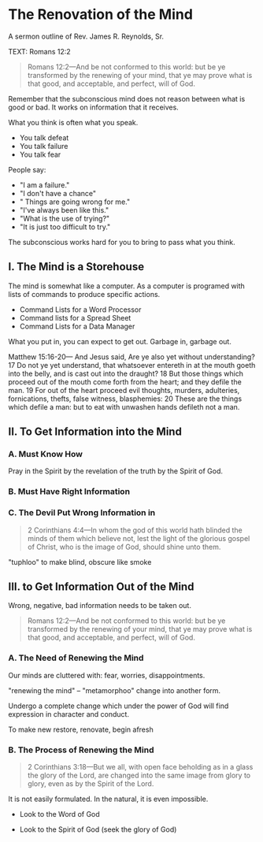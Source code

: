 # The Renovation of the Mind

A sermon outline of Rev. James R. Reynolds, Sr.

TEXT: Romans 12:2

> Romans 12:2&mdash;And be not conformed to this world: but be ye transformed by the renewing of your mind, that ye may prove what is that good, and acceptable, and perfect, will of God.

Remember that the subconscious mind does not reason between what is good or bad. It works on information that it receives.

What you think is often what you speak.

- You talk defeat
- You talk failure
- You talk fear

People say:

- &quot;I am a failure.&quot;
- &quot;I don&apos;t have a chance&quot;
- &quot; Things are going wrong for me.&quot;
- &quot;I&apos;ve always been like this.&quot;
- &quot;What is the use of trying?&quot;
- &quot;It is just too difficult to try.&quot;

The subconscious works hard for you to bring to pass what you think.

## I. The Mind is a Storehouse

The mind is somewhat like a computer. As a computer is programed with lists of commands to produce specific actions.

- Command Lists for a Word Processor
- Command lists for a Spread Sheet
- Command Lists for a Data Manager

What you put in, you can expect to get out. Garbage in, garbage out.

Matthew 15:16-20&mdash; And Jesus said, Are ye also yet without understanding?  17  Do not ye yet understand, that whatsoever entereth in at the mouth goeth into the belly, and is cast out into the draught?  18  But those things which proceed out of the mouth come forth from the heart; and they defile the man.  19  For out of the heart proceed evil thoughts, murders, adulteries, fornications, thefts, false witness, blasphemies: 20  These are the things which defile a man: but to eat with unwashen hands defileth not a man.

## II. To Get Information into the Mind

### A. Must Know How

Pray in the Spirit by the revelation of the truth by the Spirit of God.

### B. Must Have Right Information

### C. The Devil Put Wrong Information in

> 2 Corinthians 4:4&mdash;In whom the god of this world hath blinded the minds of them which believe not, lest the light of the glorious gospel of Christ, who is the image of God, should shine unto them.

&quot;tuphloo&quot; to make blind, obscure like smoke

## III. to Get Information Out of the Mind

Wrong, negative, bad information needs to be taken out.

> Romans 12:2&mdash;And be not conformed to this world: but be ye transformed by the renewing of your mind, that ye may prove what is that good, and acceptable, and perfect, will of God.

### A. The Need of Renewing the Mind

Our minds are cluttered with: fear, worries, disappointments.

&quot;renewing the mind&quot; &ndash; &quot;metamorphoo&quot; change into another form.

Undergo a complete change which under the power of God will find expression in character and conduct.

To make new restore, renovate, begin afresh

### B. The Process of Renewing the Mind

> 2 Corinthians 3:18&mdash;But we all, with open face beholding as in a glass the glory of the Lord, are changed into the same image from glory to glory, even as by the Spirit of the Lord.

It is not easily formulated. In the natural, it is even impossible.

- Look to the Word of God

- Look to the Spirit of God (seek the glory of God)
